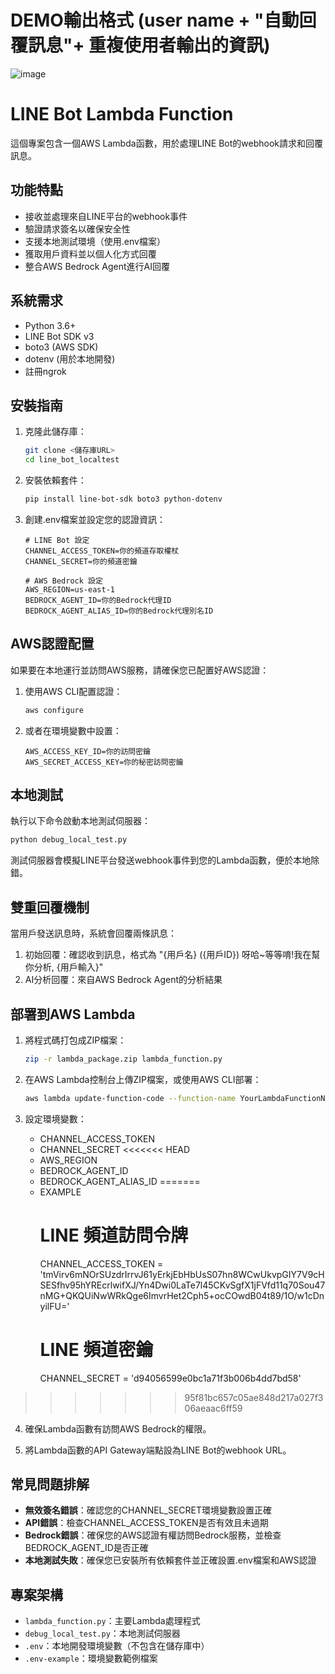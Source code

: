 # DEMO輸出格式 (user name + "自動回覆訊息"+ 重複使用者輸出的資訊)
![image](https://github.com/user-attachments/assets/8d62e9fe-2da9-4653-86e4-3399809f9086)

# LINE Bot Lambda Function

這個專案包含一個AWS Lambda函數，用於處理LINE Bot的webhook請求和回覆訊息。

## 功能特點

- 接收並處理來自LINE平台的webhook事件
- 驗證請求簽名以確保安全性
- 支援本地測試環境（使用.env檔案）
- 獲取用戶資料並以個人化方式回覆
- 整合AWS Bedrock Agent進行AI回覆

## 系統需求

- Python 3.6+
- LINE Bot SDK v3
- boto3 (AWS SDK)
- dotenv (用於本地開發)
- 註冊ngrok

## 安裝指南

1. 克隆此儲存庫：
   ```bash
   git clone <儲存庫URL>
   cd line_bot_localtest
   ```

2. 安裝依賴套件：
   ```bash
   pip install line-bot-sdk boto3 python-dotenv
   ```

3. 創建.env檔案並設定您的認證資訊：
   ```
   # LINE Bot 設定
   CHANNEL_ACCESS_TOKEN=你的頻道存取權杖
   CHANNEL_SECRET=你的頻道密鑰
   
   # AWS Bedrock 設定
   AWS_REGION=us-east-1
   BEDROCK_AGENT_ID=你的Bedrock代理ID
   BEDROCK_AGENT_ALIAS_ID=你的Bedrock代理別名ID
   ```

## AWS認證配置

如果要在本地運行並訪問AWS服務，請確保您已配置好AWS認證：

1. 使用AWS CLI配置認證：
   ```bash
   aws configure
   ```

2. 或者在環境變數中設置：
   ```
   AWS_ACCESS_KEY_ID=你的訪問密鑰
   AWS_SECRET_ACCESS_KEY=你的秘密訪問密鑰
   ```

## 本地測試

執行以下命令啟動本地測試伺服器：
```bash
python debug_local_test.py
```

測試伺服器會模擬LINE平台發送webhook事件到您的Lambda函數，便於本地除錯。

## 雙重回覆機制

當用戶發送訊息時，系統會回覆兩條訊息：
1. 初始回覆：確認收到訊息，格式為 "{用戶名} ({用戶ID}) 呀哈~等等唷!我在幫你分析, {用戶輸入}"
2. AI分析回覆：來自AWS Bedrock Agent的分析結果

## 部署到AWS Lambda

1. 將程式碼打包成ZIP檔案：
   ```bash
   zip -r lambda_package.zip lambda_function.py
   ```

2. 在AWS Lambda控制台上傳ZIP檔案，或使用AWS CLI部署：
   ```bash
   aws lambda update-function-code --function-name YourLambdaFunctionName --zip-file fileb://lambda_package.zip
   ```

3. 設定環境變數：
   - CHANNEL_ACCESS_TOKEN
   - CHANNEL_SECRET
<<<<<<< HEAD
   - AWS_REGION
   - BEDROCK_AGENT_ID
   - BEDROCK_AGENT_ALIAS_ID
=======
   - EXAMPLE
      # LINE 頻道訪問令牌
      CHANNEL_ACCESS_TOKEN = 'tmVirv6mNOrSUzdrIrrvJ61yErkjEbHbUsS07hn8WCwUkvpGIY7V9cHSESfhv95hYREcrlwifXJ/Yn4Dwi0LaTe7l45CKvSgfX1jFVfd11q70Sou47nMG+QKQUiNwWRkQge6ImvrHet2Cph5+ocCOwdB04t89/1O/w1cDnyilFU='
      # LINE 頻道密鑰
      CHANNEL_SECRET = 'd94056599e0bc1a71f3b006b4dd7bd58'
>>>>>>> 95f81bc657c05ae848d217a027f306aeaac6ff59

4. 確保Lambda函數有訪問AWS Bedrock的權限。

5. 將Lambda函數的API Gateway端點設為LINE Bot的webhook URL。

## 常見問題排解

- **無效簽名錯誤**：確認您的CHANNEL_SECRET環境變數設置正確
- **API錯誤**：檢查CHANNEL_ACCESS_TOKEN是否有效且未過期
- **Bedrock錯誤**：確保您的AWS認證有權訪問Bedrock服務，並檢查BEDROCK_AGENT_ID是否正確
- **本地測試失敗**：確保您已安裝所有依賴套件並正確設置.env檔案和AWS認證

## 專案架構

- `lambda_function.py`：主要Lambda處理程式
- `debug_local_test.py`：本地測試伺服器
- `.env`：本地開發環境變數（不包含在儲存庫中）
- `.env-example`：環境變數範例檔案
